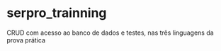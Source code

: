 # serpro_trainning
CRUD com acesso ao banco de dados e testes, nas três linguagens da prova prática
